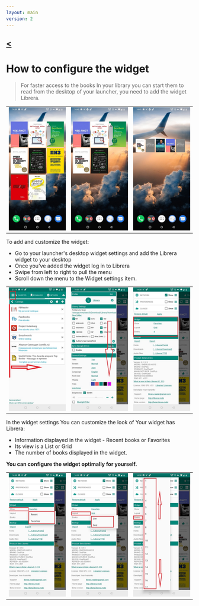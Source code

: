 ```yaml
---
layout: main
version: 2
---
```

[<](/wiki/faq/ar)
---
# How to configure the widget

> For faster access to the books In your library you can start them to read from the desktop of your launcher,
you need to add the widget Librera.


||||
|-|-|-|
|![](6.jpg)|![](9.jpg)|![](10.jpg)|


To add and customize the widget:

* Go to your launcher's desktop widget settings and add the Librera widget to your desktop 
* Once you've added the widget log in to Librera
* Swipe from left to right to pull the menu
* Scroll down the menu to the Widget settings item.

||||
|-|-|-|
|![](20.jpg)|![](21.jpg)|![](22.jpg)|

In the widget settings You can customize the look of Your widget has Librera:

* Information displayed in the widget - Recent books or Favorites
* Its view is a List or Grid
* The number of books displayed in the widget. 

**You can configure the widget optimally for yourself.**

||||
|-|-|-|
|![](2.jpg)|![](3.jpg)|![](4.jpg)|


